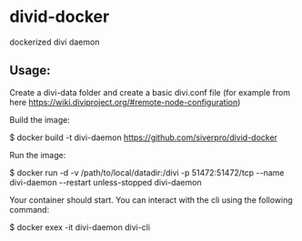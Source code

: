# divid-docker
dockerized divi daemon

## Usage:
Create a divi-data folder and create a basic divi.conf file
(for example from here https://wiki.diviproject.org/#remote-node-configuration)

Build the image:

$ docker build -t divi-daemon https://github.com/siverpro/divid-docker

Run the image:

$ docker run -d -v /path/to/local/datadir:/divi -p 51472:51472/tcp --name divi-daemon --restart unless-stopped divi-daemon

Your container should start. You can interact with the cli using the following command:

$ docker exex -it divi-daemon divi-cli <command>
